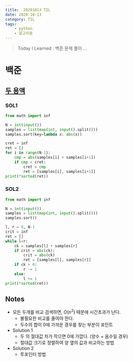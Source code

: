 ```yaml
---
title:  20201013 TIL
date: 2020-10-13
category: TIL
tags:
    - python
    - 알고리즘
---
```


> Today I Learned : 백준 문제 풀이 ...

# 백준

## [두 용액](https://www.acmicpc.net/problem/2470)

### SOL1
```python
from math import inf

N = int(input())
samples = list(map(int, input().split()))
samples.sort(key=lambda x: abs(x))

cret = inf
ret = []
for i in range(N-1):
    cmp = abs(samples[i] + samples[i+1])
    if cmp < cret:
        cret = cmp
        ret = [samples[i], samples[i+1]]
print(*sorted(ret))
```

### SOL2
```python
from math import inf

N = int(input())
samples = list(map(int, input().split()))
samples.sort()

l, r = 0, N-1
crit = inf
ret = []
while l<r:
    ck = samples[l] + samples[r]
    if crit > abs(ck):
        crit = abs(ck)
        ret = [samples[l], samples[r]]
    if ck > 0:
        r -= 1
    else:
        l += 1
print(*sorted(ret))
```

## Notes
- 모든 두개를 비교 검색하면, $O(n^2)$ 때문에 시간초과가 난다.
    - 불필요한 비교를 줄여야 한다.
    - 두수의 합이 0에 가까운 경우를 찾는 부분이 포인트
- Solution 1
    - 두 의 절대값 차가 작으면 0에 가깝다. (양수 + 음수일 경우)
    - 절대값 크기로 정렬하여 양 옆의 값과 비교하는 방법
- Solution 2
    - 투포인터 방법
